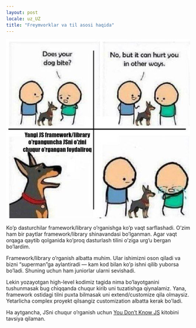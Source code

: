 ```yaml
---
layout: post
locale: uz_UZ
title: "Freymvorklar va til asosi haqida"
---
```


![learn-basics](/assets/baseni-organ.jpg)

Ko’p dasturchilar framework/library o’rganishga ko’p vaqt sarflashadi. O’zim ham bir paytlar framework/library shinavandasi bo’lganman. Agar vaqt orqaga qaytib qolganida ko’proq dasturlash tilini o’ziga urg’u bergan bo’lardim.

Framework/library o’rganish albatta muhim. Ular ishimizni oson qiladi va bizni “superman”ga aylantiradi — kam kod bilan ko’p ishni qilib yuborsa bo’ladi. Shuning uchun ham juniorlar ularni sevishadi.

Lekin yozayotgan high-level kodimiz tagida nima bo’layotganini tushunmasak bug chiqqanda chuqur kirib uni tuzatishga qiynalamiz. Yana, framework ostidagi tilni puxta bilmasak uni extend/customize qila olmaysiz. Yetarlicha complex proyekt qilsangiz customization albatta kerak bo'ladi.

Ha aytgancha, JSni chuqur o’rganish uchun [You Don’t Know JS](https://github.com/getify/You-Dont-Know-JS) kitobini tavsiya qilaman.